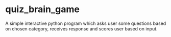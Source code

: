 # quiz_brain_game
A simple interactive python program which asks user some questions based on chosen category, receives response and scores
user based on input.
